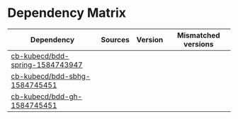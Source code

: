 # Dependency Matrix

Dependency | Sources | Version | Mismatched versions
---------- | ------- | ------- | -------------------
[cb-kubecd/bdd-spring-1584743947](https://github.com/cb-kubecd/bdd-spring-1584743947.git) |  | []() | 
[cb-kubecd/bdd-sbhg-1584745451](https://github.com/cb-kubecd/bdd-sbhg-1584745451.git) |  | []() | 
[cb-kubecd/bdd-gh-1584745451](https://github.com/cb-kubecd/bdd-gh-1584745451.git) |  | []() | 
